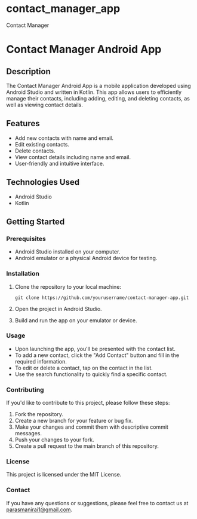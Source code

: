 # contact_manager_app
Contact Manager

# Contact Manager Android App

<!-- ![App Screenshot](screenshot.png) -->

## Description

The Contact Manager Android App is a mobile application developed using Android Studio and written in Kotlin. This app allows users to efficiently manage their contacts, including adding, editing, and deleting contacts, as well as viewing contact details.

## Features

- Add new contacts with name and email.
- Edit existing contacts.
- Delete contacts.
- View contact details including name and email.
- User-friendly and intuitive interface.

## Technologies Used

- Android Studio
- Kotlin

## Getting Started

### Prerequisites

- Android Studio installed on your computer.
- Android emulator or a physical Android device for testing.

### Installation

1. Clone the repository to your local machine:

   ```shell
   git clone https://github.com/yourusername/contact-manager-app.git

2. Open the project in Android Studio.

3. Build and run the app on your emulator or device.

### Usage
- Upon launching the app, you'll be presented with the contact list.
- To add a new contact, click the "Add Contact" button and fill in the required information.
- To edit or delete a contact, tap on the contact in the list.
- Use the search functionality to quickly find a specific contact.

### Contributing
If you'd like to contribute to this project, please follow these steps:

1. Fork the repository.
2. Create a new branch for your feature or bug fix.
3. Make your changes and commit them with descriptive commit messages.
4. Push your changes to your fork.
5. Create a pull request to the main branch of this repository.

### License
This project is licensed under the MIT License.

### Contact
If you have any questions or suggestions, please feel free to contact us at parasmanirai1@gmail.com.
